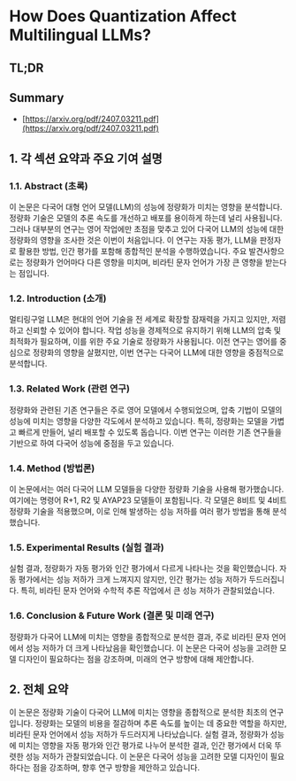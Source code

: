 # How Does Quantization Affect Multilingual LLMs?
## TL;DR
## Summary
- [https://arxiv.org/pdf/2407.03211.pdf](https://arxiv.org/pdf/2407.03211.pdf)

## 1. 각 섹션 요약과 주요 기여 설명

### 1.1. Abstract (초록)
이 논문은 다국어 대형 언어 모델(LLM)의 성능에 정량화가 미치는 영향을 분석합니다. 정량화 기술은 모델의 추론 속도를 개선하고 배포를 용이하게 하는데 널리 사용됩니다. 그러나 대부분의 연구는 영어 작업에만 초점을 맞추고 있어 다국어 LLM의 성능에 대한 정량화의 영향을 조사한 것은 이번이 처음입니다. 이 연구는 자동 평가, LLM을 판정자로 활용한 방법, 인간 평가를 포함해 종합적인 분석을 수행하였습니다. 주요 발견사항으로는 정량화가 언어마다 다른 영향을 미치며, 비라틴 문자 언어가 가장 큰 영향을 받는다는 점입니다.

### 1.2. Introduction (소개)
멀티링구얼 LLM은 현대의 언어 기술을 전 세계로 확장할 잠재력을 가지고 있지만, 저렴하고 신뢰할 수 있어야 합니다. 작업 성능을 경제적으로 유지하기 위해 LLM의 압축 및 최적화가 필요하며, 이를 위한 주요 기술로 정량화가 사용됩니다. 이전 연구는 영어를 중심으로 정량화의 영향을 살폈지만, 이번 연구는 다국어 LLM에 대한 영향을 중점적으로 분석합니다.

### 1.3. Related Work (관련 연구)
정량화와 관련된 기존 연구들은 주로 영어 모델에서 수행되었으며, 압축 기법이 모델의 성능에 미치는 영향을 다양한 각도에서 분석하고 있습니다. 특히, 정량화는 모델을 가볍고 빠르게 만들어, 널리 배포할 수 있도록 돕습니다. 이번 연구는 이러한 기존 연구들을 기반으로 하여 다국어 성능에 중점을 두고 있습니다.

### 1.4. Method (방법론)
이 논문에서는 여러 다국어 LLM 모델들을 다양한 정량화 기술을 사용해 평가했습니다. 여기에는 명령어 R+1, R2 및 AYAP23 모델들이 포함됩니다. 각 모델은 8비트 및 4비트 정량화 기술을 적용했으며, 이로 인해 발생하는 성능 저하를 여러 평가 방법을 통해 분석했습니다.

### 1.5. Experimental Results (실험 결과)
실험 결과, 정량화가 자동 평가와 인간 평가에서 다르게 나타나는 것을 확인했습니다. 자동 평가에서는 성능 저하가 크게 느껴지지 않지만, 인간 평가는 성능 저하가 두드러집니다. 특히, 비라틴 문자 언어와 수학적 추론 작업에서 큰 성능 저하가 관찰되었습니다.

### 1.6. Conclusion & Future Work (결론 및 미래 연구)
정량화가 다국어 LLM에 미치는 영향을 종합적으로 분석한 결과, 주로 비라틴 문자 언어에서 성능 저하가 더 크게 나타났음을 확인했습니다. 이 논문은 다국어 성능을 고려한 모델 디자인이 필요하다는 점을 강조하며, 미래의 연구 방향에 대해 제안합니다.

## 2. 전체 요약
이 논문은 정량화 기술이 다국어 LLM에 미치는 영향을 종합적으로 분석한 최초의 연구입니다. 정량화는 모델의 비용을 절감하며 추론 속도를 높이는 데 중요한 역할을 하지만, 비라틴 문자 언어에서 성능 저하가 두드러지게 나타났습니다. 실험 결과, 정량화가 성능에 미치는 영향을 자동 평가와 인간 평가로 나누어 분석한 결과, 인간 평가에서 더욱 뚜렷한 성능 저하가 관찰되었습니다. 이 논문은 다국어 성능을 고려한 모델 디자인이 필요하다는 점을 강조하며, 향후 연구 방향을 제안하고 있습니다.